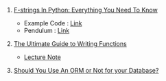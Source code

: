 1. [F-strings In Python: Everything You Need To Know](https://www.youtube.com/watch?v=Mfmr_Puhtew)
    - Example Code : [Link](./f_string.py)
    - Pendulum : [Link](https://pendulum.eustace.io/)

2. [The Ultimate Guide to Writing Functions](https://youtu.be/yatgY4NpZXE)
    - [Lecture Note](./Note/Ultimate_Guide_Writing_Functions.md)

3. [Should You Use An ORM or Not for your Database?](https://youtu.be/x1fCJ7sUXCM)